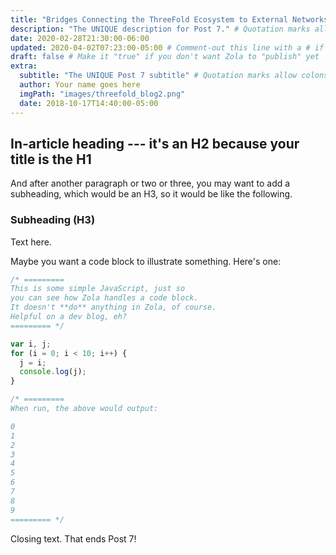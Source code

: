 ```yaml
---
title: "Bridges Connecting the ThreeFold Ecosystem to External Networks " # Quotation marks allow colons, semicolons, etc.
description: "The UNIQUE description for Post 7." # Quotation marks allow colons, semicolons, etc.
date: 2020-02-28T21:30:00-06:00
updated: 2020-04-02T07:23:00-05:00 # Comment-out this line with a # if content is unchanged
draft: false # Make it "true" if you don't want Zola to "publish" yet
extra:
  subtitle: "The UNIQUE Post 7 subtitle" # Quotation marks allow colons, semicolons, etc.
  author: Your name goes here
  imgPath: "images/threefold_blog2.png"
  date: 2018-10-17T14:40:00-05:00
---
```


## In-article heading --- it's an H2 because your title is the H1

And after another paragraph or two or three, you may want to add a subheading, which would be an H3, so it would be like the following.

### Subheading (H3)

Text here.

Maybe you want a code block to illustrate something. Here's one:

```js
/* =========
This is some simple JavaScript, just so 
you can see how Zola handles a code block.
It doesn't **do** anything in Zola, of course. 
Helpful on a dev blog, eh?
========= */

var i, j;
for (i = 0; i < 10; i++) {
  j = i;
  console.log(j);
}

/* ========= 
When run, the above would output:

0
1
2
3
4
5
6
7
8
9
========= */
```

Closing text. That ends Post 7!
